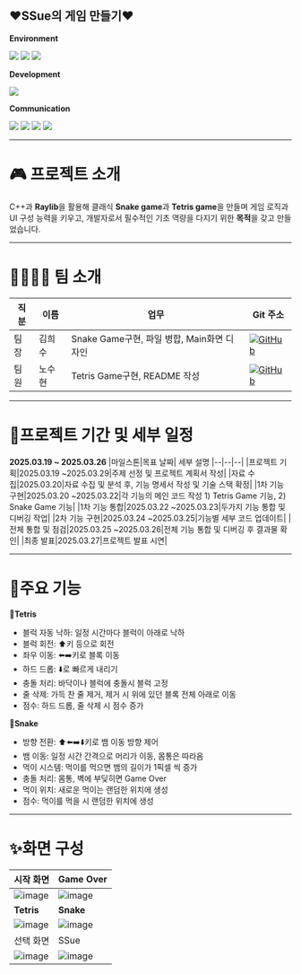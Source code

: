 ♥️SSue의 게임 만들기♥️
--------------------------------------
**Environment**

<img src="https://img.shields.io/badge/c++-00599C?style=for-the-badge&logo=c%2B%2B&logoColor=white"> <img src="https://img.shields.io/badge/github-181717?style=for-the-badge&logo=github&logoColor=white">
  <img src="https://img.shields.io/badge/git-F05032?style=for-the-badge&logo=git&logoColor=white">

**Development**

<img src="https://img.shields.io/badge/Raylib-000000?style=for-the-badge&logo=raylib&logoColor=white">

**Communication**

<img src="https://img.shields.io/badge/Notion-000000?style=for-the-badge&logo=notion&logoColor=white"> <img src="https://img.shields.io/badge/Kakaotalk-FFCD00?style=for-the-badge&logo=kakaotalk&logoColor=white"> <img src="https://img.shields.io/badge/Discord-5865F2?style=for-the-badge&logo=discord&logoColor=white"> <img src="https://img.shields.io/badge/Slack-4A154B?style=for-the-badge&logo=slack&logoColor=white">

--------------------------------------
# 🎮 프로젝트 소개
C++과 **Raylib**을 활용해 클래식 **Snake game**과 **Tetris game**을 만들며 게임 로직과 UI 구성 능력을 키우고, 
개발자로서 필수적인 기초 역량을 다지기 위한 **목적**을 갖고 만들었습니다.

--------------------------------------
# 👨‍👩‍👧‍👦 팀 소개
|직분|이름|업무|Git 주소|
|--|--|--|--|
|팀장|김희수|Snake Game구현, 파일 병합, Main화면 디자인|[![GitHub](https://img.shields.io/badge/GitHub-BunnyByee-black?logo=github)](https://github.com/BunnyByee)|
|팀원|노수현|Tetris Game구현, README 작성|[![GitHub](https://img.shields.io/badge/GitHub-hhhhhhyun-black?logo=github)](https://github.com/hhhhhhyun)|

---------------------------------------
# 📝프로젝트 기간 및 세부 일정
**2025.03.19 ~ 2025.03.26**
|마일스톤|목표 날짜| 세부 설명
|--|--|--|
|프로젝트 기획|2025.03.19 ~2025.03.29|주제 선정 및 프로젝트 계획서 작성|
|자료 수집|2025.03.20|자료 수집 및 분석 후, 기능 명세서 작성 및 기술 스택 확정|
|1차 기능 구현|2025.03.20 ~2025.03.22|각 기능의 메인 코드 작성 1) Tetris Game 기능, 2) Snake Game 기능|
|1차 기능 통합|2025.03.22 ~2025.03.23|두가지 기능 통합 및 디버깅 작업|
|2차 기능 구현|2025.03.24 ~2025.03.25|기능별 세부 코드 업데이트|
|전체 통합 및 점검|2025.03.25 ~2025.03.26|전체 기능 통합 및 디버깅 후 결과물 확인|
|최종 발표|2025.03.27|프로젝트 발표 시연|

--------
# 🔧주요 기능
**🧱Tetris**
- 블럭 자동 낙하: 일정 시간마다 블럭이 아래로 낙하
- 블럭 회전: ⬆️키 등으로 회전
- 좌우 이동: ⬅️➡️키로 블록 이동
- 하드 드롭: ⬇️로 빠르게 내리기
- 충돌 처리: 바닥이나 블럭에 충돌시 블럭 고정
- 줄 삭제: 가득 찬 줄 제거, 제거 시 위에 있던 블록 전체 아래로 이동
- 점수: 하드 드롭, 줄 삭제 시 점수 증가

**🐍Snake**
- 방향 전환: ⬆️⬅️➡️⬇️키로 뱀 이동 방향 제어
- 뱀 이동: 일정 시간 간격으로 머리가 이동, 몸통은 따라옴
- 먹이 시스템: 먹이를 먹으면 뱀의 길이가 1픽셀 씩 증가
- 충돌 처리: 몸통, 벽에 부딪히면 Game Over
- 먹이 위치: 새로운 먹이는 랜덤한 위치에 생성
- 점수: 먹이를 먹을 시 랜덤한 위치에 생성
  
-------
# ✨화면 구성
|시작 화면|Game Over|
|--|--|
|![image](https://github.com/user-attachments/assets/c4e35f24-f600-492f-89dd-aa27623b9288)|![image](https://github.com/user-attachments/assets/0593cd1e-8ab9-4f82-ae70-3f5dbdeca479)|
|**Tetris**|**Snake**|
|![image](https://github.com/user-attachments/assets/964bf185-7887-438c-90e6-8aaf06985025)|![image](https://github.com/user-attachments/assets/7e8cf3f8-760f-4505-9283-3399c483077f)|
|선택 화면|SSue|
|![image](https://github.com/user-attachments/assets/78f33dc8-8e5d-4ce5-8f0f-4a062460c95f)|![image](https://github.com/user-attachments/assets/19125c4f-136b-4032-b33f-06b1c29d9e4e)

